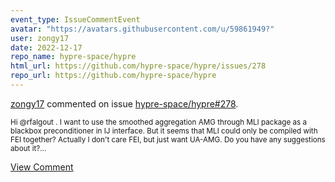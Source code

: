 ```yaml
---
event_type: IssueCommentEvent
avatar: "https://avatars.githubusercontent.com/u/59861949?"
user: zongy17
date: 2022-12-17
repo_name: hypre-space/hypre
html_url: https://github.com/hypre-space/hypre/issues/278
repo_url: https://github.com/hypre-space/hypre
---
```


<a href='https://github.com/zongy17' target='_blank'>zongy17</a> commented on issue <a href='https://github.com/hypre-space/hypre/issues/278' target='_blank'>hypre-space/hypre#278</a>.

<small>Hi @rfalgout . I want to use the smoothed aggregation AMG through MLI package as a blackbox preconditioner in IJ interface. But it seems that MLI could only be compiled with FEI together? Actually I don't care FEI, but just want UA-AMG. Do you have any suggestions about it?...</small>

<a href='https://github.com/hypre-space/hypre/issues/278' target='_blank'>View Comment</a>